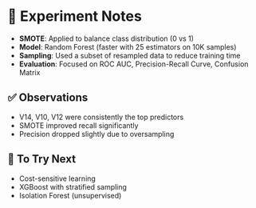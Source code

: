 # 🧪 Experiment Notes

- **SMOTE**: Applied to balance class distribution (0 vs 1)
- **Model**: Random Forest (faster with 25 estimators on 10K samples)
- **Sampling**: Used a subset of resampled data to reduce training time
- **Evaluation**: Focused on ROC AUC, Precision-Recall Curve, Confusion Matrix

## ✅ Observations
- V14, V10, V12 were consistently the top predictors
- SMOTE improved recall significantly
- Precision dropped slightly due to oversampling

## 📌 To Try Next
- Cost-sensitive learning
- XGBoost with stratified sampling
- Isolation Forest (unsupervised)